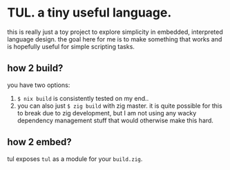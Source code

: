 # **TUL**. a **t**iny **u**seful **l**anguage.

this is really just a toy project to explore simplicity in embedded, interpreted
language design. the goal here for me is to make something that works and is
hopefully useful for simple scripting tasks.

## how 2 build?

you have two options:

1. `$ nix build` is consistently tested on my end..
2. you can also just `$ zig build` with zig master. it is quite possible for
   this to break due to zig development, but I am not using any wacky dependency
   management stuff that would otherwise make this hard.

## how 2 embed?

tul exposes `tul` as a module for your `build.zig`.